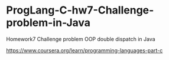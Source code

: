 # ProgLang-C-hw7-Challenge-problem-in-Java

Homework7 Challenge problem OOP double dispatch in Java 

https://www.coursera.org/learn/programming-languages-part-c 

